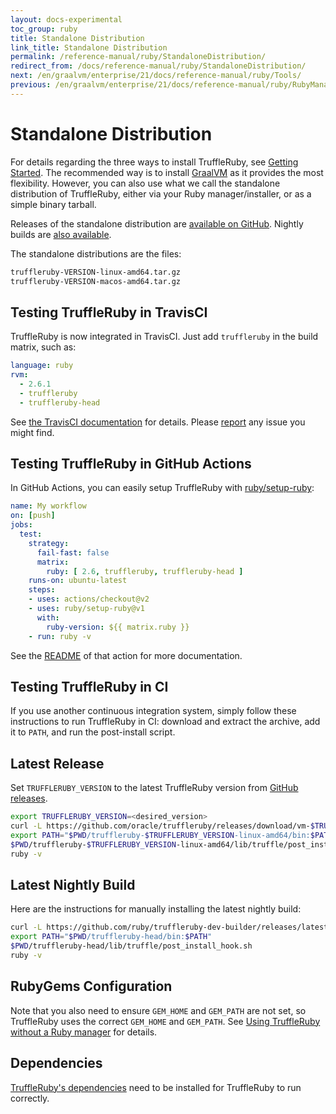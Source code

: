 ```yaml
---
layout: docs-experimental
toc_group: ruby
title: Standalone Distribution
link_title: Standalone Distribution
permalink: /reference-manual/ruby/StandaloneDistribution/
redirect_from: /docs/reference-manual/ruby/StandaloneDistribution/
next: /en/graalvm/enterprise/21/docs/reference-manual/ruby/Tools/
previous: /en/graalvm/enterprise/21/docs/reference-manual/ruby/RubyManagers/
---
```

# Standalone Distribution

For details regarding the three ways to install TruffleRuby, see [Getting Started](../../README.md#getting-started).
The recommended way is to install [GraalVM](installing-graalvm.md) as it provides the most flexibility.
However, you can also use what we call the standalone distribution of TruffleRuby, either via your Ruby manager/installer, or as a simple binary tarball.

Releases of the standalone distribution are [available on GitHub](https://github.com/oracle/truffleruby/releases/latest).
Nightly builds are [also available](https://github.com/ruby/truffleruby-dev-builder/releases/latest).

The standalone distributions are the files:
```bash
truffleruby-VERSION-linux-amd64.tar.gz
truffleruby-VERSION-macos-amd64.tar.gz
```

## Testing TruffleRuby in TravisCI

TruffleRuby is now integrated in TravisCI.
Just add `truffleruby` in the build matrix, such as:

```yaml
language: ruby
rvm:
  - 2.6.1
  - truffleruby
  - truffleruby-head
```

See [the TravisCI documentation](https://docs.travis-ci.com/user/languages/ruby#truffleruby) for details.
Please [report](https://github.com/oracle/truffleruby/issues) any issue you might find.

## Testing TruffleRuby in GitHub Actions

In GitHub Actions, you can easily setup TruffleRuby with [ruby/setup-ruby](https://github.com/ruby/setup-ruby):

```yaml
name: My workflow
on: [push]
jobs:
  test:
    strategy:
      fail-fast: false
      matrix:
        ruby: [ 2.6, truffleruby, truffleruby-head ]
    runs-on: ubuntu-latest
    steps:
    - uses: actions/checkout@v2
    - uses: ruby/setup-ruby@v1
      with:
        ruby-version: ${{ matrix.ruby }}
    - run: ruby -v
```

See the [README](https://github.com/marketplace/actions/setup-ruby-jruby-and-truffleruby) of that action for more documentation.

## Testing TruffleRuby in CI

If you use another continuous integration system, simply follow these instructions to run TruffleRuby in CI: download and extract the archive, add it to `PATH`, and run the post-install script.

## Latest Release

Set `TRUFFLERUBY_VERSION` to the latest TruffleRuby version from [GitHub releases](https://github.com/oracle/truffleruby/releases/latest).

```bash
export TRUFFLERUBY_VERSION=<desired_version>
curl -L https://github.com/oracle/truffleruby/releases/download/vm-$TRUFFLERUBY_VERSION/truffleruby-$TRUFFLERUBY_VERSION-linux-amd64.tar.gz | tar xz
export PATH="$PWD/truffleruby-$TRUFFLERUBY_VERSION-linux-amd64/bin:$PATH"
$PWD/truffleruby-$TRUFFLERUBY_VERSION-linux-amd64/lib/truffle/post_install_hook.sh
ruby -v
```

## Latest Nightly Build

Here are the instructions for manually installing the latest nightly build:

```bash
curl -L https://github.com/ruby/truffleruby-dev-builder/releases/latest/download/truffleruby-head-ubuntu-18.04.tar.gz | tar xz
export PATH="$PWD/truffleruby-head/bin:$PATH"
$PWD/truffleruby-head/lib/truffle/post_install_hook.sh
ruby -v
```

## RubyGems Configuration

Note that you also need to ensure `GEM_HOME` and `GEM_PATH` are not set, so TruffleRuby uses the correct `GEM_HOME` and `GEM_PATH`.
See [Using TruffleRuby without a Ruby manager](ruby-managers.md#using-truffleruby-without-a-ruby-manager)
for details.

## Dependencies

[TruffleRuby's dependencies](../../README.md#dependencies) need to be installed for TruffleRuby to run correctly.
